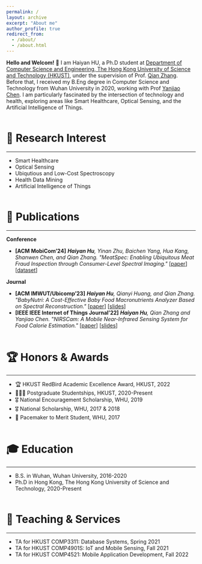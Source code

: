 ```yaml
---
permalink: /
layout: archive
excerpt: "About me"
author_profile: true
redirect_from: 
  - /about/
  - /about.html
---
```


**Hello and Welcom!** 👋 I am Haiyan HU, a Ph.D student at [Department of Computer Science and Engineering, The Hong Kong University of Science and Technology (HKUST)](https://cse.hkust.edu.hk/), under the supervision of Prof. [Qian Zhang](https://www.cse.ust.hk/~qianzh/). Before that, I received my B.Eng degree in Computer Science and Technology from Wuhan University in 2020, working with Prof [Yanjiao Chen](https://person.zju.edu.cn/en/0020875). I am particularly fascinated by the intersection of technology and health, exploring areas like Smart Healthcare, Optical Sensing, and the Artificial Intelligence of Things.
<br/><br/>

🌟 Research Interest
======
---
* Smart Healthcare  
* Optical Sensing  
* Ubiqutious and Low-Cost Spectroscopy  
* Health Data Mining  
* Artificial Intelligence of Things
<br/><br/>

📑 Publications
=====
---
**Conference**
- **[ACM MobiCom’24]** ***Haiyan Hu**, Yinan Zhu, Baichen Yang, Hua Kang, Shanwen Chen, and Qian Zhang. "MeatSpec: Enabling Ubiquitous Meat Fraud Inspection through Consumer-Level Spectral Imaging."* [[paper](https://www.sigmobile.org/mobicom/2024/program.html)] [[dataset](https://drive.google.com/drive/folders/1mK7H9SZqEMkgJT3fQiuVL2PQwpw85r2m)]

**Journal**
- **[ACM IMWUT/Ubicomp’23]** ***Haiyan Hu**, Qianyi Huang, and Qian Zhang. "BabyNutri: A Cost-Effective Baby Food Macronutrients Analyzer Based on Spectral Reconstruction."* [[paper](https://dl.acm.org/doi/10.1145/3580858)] [[slides](/files/BabyNutri.pptx)]
- **[IEEE IEEE Internet of Things Journal’22]** ***Haiyan Hu**, Qian Zhang and Yanjiao Chen. "NIRSCam: A Mobile Near-Infrared Sensing System for Food Calorie Estimation."* [[paper](https://ieeexplore.ieee.org/document/9745595)] [[slides](/files/NIRSCAM.pptx)]
<br/><br/>

🏆 Honors & Awards
====
---
- 🏆 HKUST RedBird Academic Excellence Award, HKUST, 2022
- 👩🏻‍🎓 Postgraduate Studentships, HKUST, 2020-Present
- 🎖️ National Encouragement Scholarship, WHU, 2019
- 🎖️ National Scholarship, WHU, 2017 & 2018
- 🏅 Pacemaker to Merit Student, WHU, 2017
<br/><br/>

🎓 Education
======
---
- B.S. in Wuhan, Wuhan University, 2016-2020
- Ph.D in Hong Kong, The Hong Kong University of Science and Technology, 2020-Present
<br/><br/>

👥 Teaching & Services
====
---
- TA for HKUST COMP3311: Database Systems, Spring 2021
- TA for HKUST COMP4901S: IoT and Mobile Sensing, Fall 2021
- TA for HKUST COMP4521: Mobile Application Development, Fall 2022
